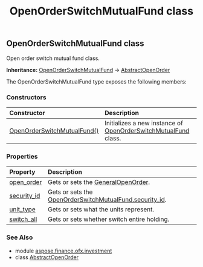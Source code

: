 ﻿---
title: OpenOrderSwitchMutualFund class
second_title: Aspose.Finance for Python via .NET API References
description: 
type: docs
weight: 650
url: /python-net/aspose.finance.ofx.investment/openorderswitchmutualfund/
is_root: false
---

## OpenOrderSwitchMutualFund class

Open order switch mutual fund class.



**Inheritance:** [OpenOrderSwitchMutualFund](/finance/python-net/aspose.finance.ofx.investment/openorderswitchmutualfund) → 
[AbstractOpenOrder](/finance/python-net/aspose.finance.ofx.investment/abstractopenorder)



The OpenOrderSwitchMutualFund type exposes the following members:

### Constructors
| Constructor | Description |
| :- | :- |
| [OpenOrderSwitchMutualFund()](/finance/python-net/aspose.finance.ofx.investment/openorderswitchmutualfund/__init__/#) | Initializes a new instance of [OpenOrderSwitchMutualFund](/finance/python-net/aspose.finance.ofx.investment/openorderswitchmutualfund) class. |


### Properties
| Property | Description |
| :- | :- |
| [open_order](/finance/python-net/aspose.finance.ofx.investment/openorderswitchmutualfund/open_order) | Gets or sets the [GeneralOpenOrder](/finance/python-net/aspose.finance.ofx.investment/generalopenorder). |
| [security_id](/finance/python-net/aspose.finance.ofx.investment/openorderswitchmutualfund/security_id) | Gets or sets the [OpenOrderSwitchMutualFund.security_id](/finance/python-net/aspose.finance.ofx.investment/openorderswitchmutualfund#security_id). |
| [unit_type](/finance/python-net/aspose.finance.ofx.investment/openorderswitchmutualfund/unit_type) | Gets or sets what the units represent. |
| [switch_all](/finance/python-net/aspose.finance.ofx.investment/openorderswitchmutualfund/switch_all) | Gets or sets whether switch entire holding. |


### See Also

* module [aspose.finance.ofx.investment](../)
* class [AbstractOpenOrder](/finance/python-net/aspose.finance.ofx.investment/abstractopenorder)
